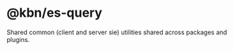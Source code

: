 # @kbn/es-query

Shared common (client and server sie) utilities shared across packages and plugins.